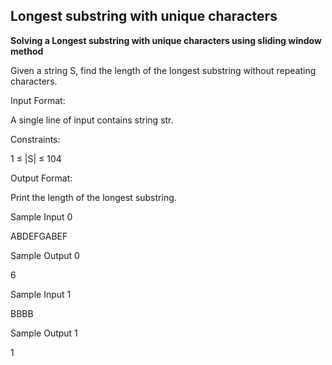 ## **Longest substring with unique characters**

**Solving a Longest substring with unique characters using sliding window method**

Given a string S, find the length of the longest substring without repeating characters.

Input Format:

A single line of input contains string str.

Constraints:

1 ≤ |S| ≤ 104

Output Format:

Print the length of the longest substring.

Sample Input 0

ABDEFGABEF

Sample Output 0

6

Sample Input 1

BBBB

Sample Output 1

1
